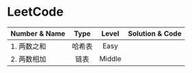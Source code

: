 # LeetCode
| Number & Name | Type |  Level | Solution & Code |
| :--- | :---: | :---: |:---: |
| 1. 两数之和 | 哈希表 | Easy |  |
| 2. 两数相加 | 链表 | Middle |  |
